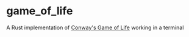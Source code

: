 # game_of_life
A Rust implementation of [Conway's Game of Life](https://en.wikipedia.org/wiki/Conway%27s_Game_of_Life) working in a terminal
